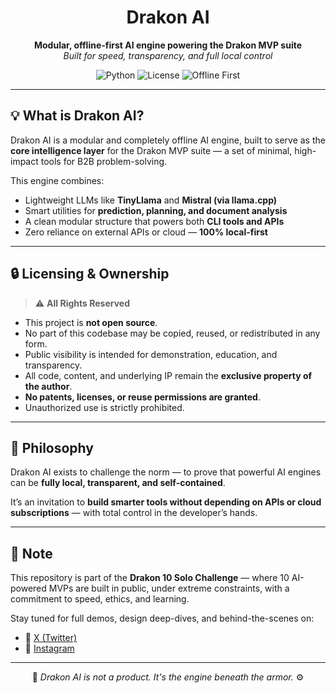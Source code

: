 <h1 align="center">Drakon AI</h1>

<p align="center">
  <strong>Modular, offline-first AI engine powering the Drakon MVP suite</strong><br>
  <em>Built for speed, transparency, and full local control</em>
</p>

<p align="center">
  <img alt="Python" src="https://img.shields.io/badge/Built%20with-Python-blue?style=for-the-badge&logo=python">
  <img alt="License" src="https://img.shields.io/badge/License-All%20Rights%20Reserved-red?style=for-the-badge">
  <img alt="Offline First" src="https://img.shields.io/badge/Cloud-Free-success?style=for-the-badge">
</p>

---

## 💡 What is Drakon AI?

Drakon AI is a modular and completely offline AI engine, built to serve as the **core intelligence layer** for the Drakon MVP suite — a set of minimal, high-impact tools for B2B problem-solving.

This engine combines:
- Lightweight LLMs like **TinyLlama** and **Mistral (via llama.cpp)**
- Smart utilities for **prediction, planning, and document analysis**
- A clean modular structure that powers both **CLI tools and APIs**
- Zero reliance on external APIs or cloud — **100% local-first**

---

## 🔒 Licensing & Ownership

> ⚠️ **All Rights Reserved**

- This project is **not open source**.
- No part of this codebase may be copied, reused, or redistributed in any form.
- Public visibility is intended for demonstration, education, and transparency.
- All code, content, and underlying IP remain the **exclusive property of the author**.
- **No patents, licenses, or reuse permissions are granted**.
- Unauthorized use is strictly prohibited.

---

## 🧠 Philosophy

Drakon AI exists to challenge the norm — to prove that powerful AI engines can be **fully local, transparent, and self-contained**.

It’s an invitation to **build smarter tools without depending on APIs or cloud subscriptions** — with total control in the developer’s hands.

---

## 📎 Note

This repository is part of the **Drakon 10 Solo Challenge** — where 10 AI-powered MVPs are built in public, under extreme constraints, with a commitment to speed, ethics, and learning.

Stay tuned for full demos, design deep-dives, and behind-the-scenes on:
- 🔗 [X (Twitter)](https://x.com/yourhandle)
- 📸 [Instagram](https://instagram.com/drakon.dev)

---

<p align="center">
  🧩 <em>Drakon AI is not a product. It's the engine beneath the armor.</em> ⚙️
</p>
